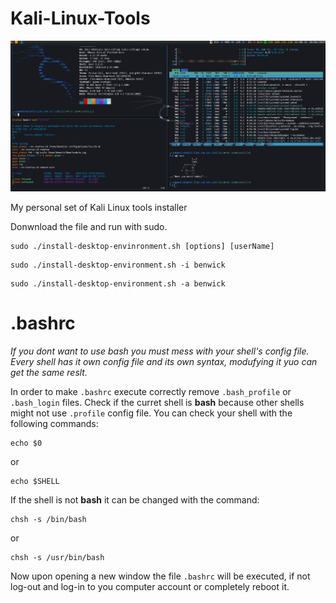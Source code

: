 # Kali-Linux-Tools
![final result](https://github.com/Benwick921/Kali-Linux-Tools/blob/main/i3-desktop.png)

My personal set of Kali Linux tools installer

Donwnload the file and run with sudo.

```
sudo ./install-desktop-envinronment.sh [options] [userName]
```

```
sudo ./install-desktop-environment.sh -i benwick
```

```
sudo ./install-desktop-environment.sh -a benwick
```

# .bashrc

*If you dont want to use bash you must mess with your shell's config file. Every shell has it own config file and its own syntax, modufying it yuo can get the same reslt.*

In order to make `.bashrc` execute correctly remove `.bash_profile` or `.bash_login` files. Check if the curret shell is **bash** because other shells might not use `.profile` config file. You can check your shell with the following commands:

```
echo $0
```

or

```
echo $SHELL
```

If the shell is not **bash** it can be changed with the command:

```
chsh -s /bin/bash
```

or

```
chsh -s /usr/bin/bash
```

Now upon opening a new window the file `.bashrc` will be executed, if not log-out and log-in to you computer account or completely reboot it.
